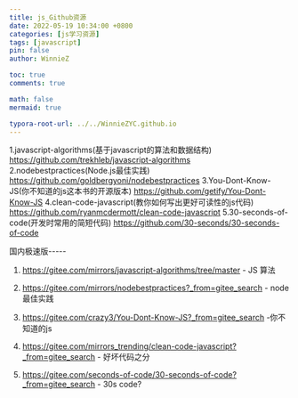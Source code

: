 ```yaml
---
title: js_Github资源
date: 2022-05-19 10:34:00 +0800
categories: [js学习资源]
tags: [javascript]
pin: false
author: WinnieZ

toc: true
comments: true

math: false
mermaid: true

typora-root-url: ../../WinnieZYC.github.io
---
```




1.javascript-algorithms(基于javascript的算法和数据结构)
https://github.com/trekhleb/javascript-algorithms
2.nodebestpractices(Node.js最佳实践)
https://github.com/goldbergyoni/nodebestpractices
3.You-Dont-Know-JS(你不知道的js这本书的开源版本)
https://github.com/getify/You-Dont-Know-JS
4.clean-code-javascript(教你如何写出更好可读性的js代码)
https://github.com/ryanmcdermott/clean-code-javascript
5.30-seconds-of-code(开发时常用的简短代码)
https://github.com/30-seconds/30-seconds-of-code



国内极速版-----

1. https://gitee.com/mirrors/javascript-algorithms/tree/master - JS 算法

2. https://gitee.com/mirrors/nodebestpractices?_from=gitee_search - node 最佳实践
3. https://gitee.com/crazy3/You-Dont-Know-JS?_from=gitee_search  -你不知道的js
4. https://gitee.com/mirrors_trending/clean-code-javascript?_from=gitee_search - 好坏代码之分 
5. https://gitee.com/seconds-of-code/30-seconds-of-code?_from=gitee_search - 30s code?